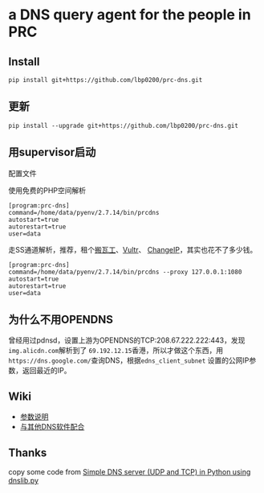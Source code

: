 # a DNS query agent for the people in PRC

## Install
```
pip install git+https://github.com/lbp0200/prc-dns.git
```

## 更新
```
pip install --upgrade git+https://github.com/lbp0200/prc-dns.git
```

## 用supervisor启动
配置文件

使用免费的PHP空间解析
```
[program:prc-dns]
command=/home/data/pyenv/2.7.14/bin/prcdns
autostart=true
autorestart=true
user=data
```

走SS通道解析，推荐，租个[搬瓦工](https://polr.liuboping.com/9zuU9)、[Vultr](https://polr.liuboping.com/PrgTf)、
[ChangeIP](https://polr.liuboping.com/changeip)，其实也花不了多少钱。
```
[program:prc-dns]
command=/home/data/pyenv/2.7.14/bin/prcdns --proxy 127.0.0.1:1080
autostart=true
autorestart=true
user=data
```

## 为什么不用OPENDNS
曾经用过pdnsd，设置上游为OPENDNS的TCP:208.67.222.222:443，发现`img.alicdn.com`解析到了
`69.192.12.15`香港，所以才做这个东西，用`https://dns.google.com/`查询DNS，根据`edns_client_subnet`
设置的公网IP参数，返回最近的IP。

## Wiki
- [参数说明](doc/parameter.md)
- [与其他DNS软件配合](doc/with_other.md)

## Thanks
copy some code from [Simple DNS server (UDP and TCP) in Python using dnslib.py](https://gist.github.com/andreif/6069838)
